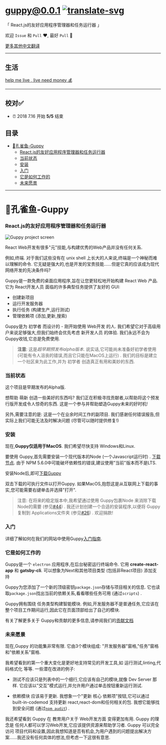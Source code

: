 # [guppy@0.0.1][commit]  [![translate-svg]][translate-list]

[translate-svg]: http://llever.com/translate.svg
[translate-list]: https://github.com/chinanf-boy/chinese-translate-list
    
「 React.js的友好应用程序管理器和任务运行器 」

[commit]: https://github.com/joshwcomeau/guppy/tree/73a9f68702d44fe03dad118bd1b112f1998ef454

欢迎 `Issue` 和 `Pull` ❤️, 最好 `Pull` 👏

[更多其他中文翻译](https://github.com/chinanf-boy/chinese-translate-list)

---

## 生活

[help me live , live need money 💰](https://github.com/chinanf-boy/live-need-money)

---


## 校对✅

- ⏰ 2018 7.16 开始 **5/5** 结束

## 目录

<!-- START doctoc generated TOC please keep comment here to allow auto update -->
<!-- DON'T EDIT THIS SECTION, INSTEAD RE-RUN doctoc TO UPDATE -->


- [🐠孔雀鱼-Guppy](#%E5%AD%94%E9%9B%80%E9%B1%BC-guppy)
    - [React.js的友好应用程序管理器和任务运行器](#reactjs%E7%9A%84%E5%8F%8B%E5%A5%BD%E5%BA%94%E7%94%A8%E7%A8%8B%E5%BA%8F%E7%AE%A1%E7%90%86%E5%99%A8%E5%92%8C%E4%BB%BB%E5%8A%A1%E8%BF%90%E8%A1%8C%E5%99%A8)
    - [当前状态](#%E5%BD%93%E5%89%8D%E7%8A%B6%E6%80%81)
    - [安装](#%E5%AE%89%E8%A3%85)
    - [入门](#%E5%85%A5%E9%97%A8)
    - [它是如何工作的](#%E5%AE%83%E6%98%AF%E5%A6%82%E4%BD%95%E5%B7%A5%E4%BD%9C%E7%9A%84)
    - [未来愿景](#%E6%9C%AA%E6%9D%A5%E6%84%BF%E6%99%AF)

<!-- END doctoc generated TOC please keep comment here to allow auto update -->

---

# 🐠孔雀鱼-Guppy

### React.js的友好应用程序管理器和任务运行器

![Guppy project screen](https://github.com/joshwcomeau/guppy/raw/master/docs/images/main-image.png)

React Web开发有很多"元"技能,与构建优秀的Web产品并没有任何关系. 

例如,终端. 对于我们这些没有在 unix shell 上长大的人来说,终端是一个神秘而难以理解的命令. 它无疑是强大的,也是开发的宝贵技能......但是它真的应该成为现代网络开发的先决条件吗?

Guppy是一款免费的桌面应用程序,旨在让您更轻松地开始构建 React Web 产品. 它为 React开发人员 面临的许多典型任务提供了友好的 GUI: 

-   创建新项目
-   运行开发服务器
-   执行任务 (构建生产,运行测试) 
-   管理依赖项 (添加,更新,搜索) 

Guppy是为 初学者 而设计的 - 刚开始使用 Web开发 的人. 我们希望它对于高级用户来说足够强大,但我们始终会优先考虑 新开发人员 的体验. 我们永远不会为Guppy收钱,它总是免费使用. 

> **注意**:  这是*超早期预发布alpha版本*. 说实话,它可能尚未准备好初学者使用 (可能有令人沮丧的错误,而且它只能在MacOS上运行) . 我们的目标是建立一个社区来为此工作,并为 初学者 创造真正有用和美妙的东西. 

### 当前状态

这个项目是早期发布的Alpha版. 

想帮助 萌新 创造一些美好的东西吗? 我们正在积极寻找贡献者,以帮助将这个预发行版开发成令人惊奇的东西. 这是一个参与并帮助塑造Guppy未来的好时机!

另外,需要注意的是: 这是一个在业余时间工作的副项目. 我们感谢任何错误报告,但实际上我们可能无法及时解决问题 (尽管可以随时提供修复!) 

### 安装

现在,**Guppy仅适用于MacOS**. 我们希望尽快支持 Windows和Linux. 

要使用 Guppy,首先需要安装一个现代版本的Node (一个Javascript运行时) . [下载节点](https://nodejs.org/en/download/current/). 由于 NPM 5.6.0中可能破坏依赖性的错误,建议使用"当前"版本而不是LTS. 

安装Node后,即可[下载Guppy](https://github.com/joshwcomeau/guppy/releases/download/v0.0.1/Guppy-MacOS.zip)

双击下载的可执行文件以打开Guppy. 如果MacOS,抱怨这是从互联网上下载的事实,您可能需要右键单击并选择"打开". 

> 注意: 在将来的稳定版本中,我希望通过使用 Guppy包裹Node 来消除下载Node的需要 (参见[#44](https://github.com/joshwcomeau/guppy/issues/44)) . 我还计划创建一个合适的安装程序,以便将 Guppy 复制到 Applications文件夹 (参见[#26](https://github.com/joshwcomeau/guppy/issues/26)) . 欢迎捐款!

### 入门

详细了解如何在我们的网站中使用Guppy[入门指南](./docs/getting-started.md). 

### 它是如何工作的

Guppy是一个 `electron` 应用程序,在后台秘密运行终端命令. 它用 **create-react-app** 和 **gatsby-cli**. 可以想象为Next和其他项目类型 (包括非React项目) 添加支持

Guppy为您添加了一个新的顶级密钥`package.json`存储与项目相关的信息. 它也读取`package.json`找出当前的依赖关系,看看哪些任务可用 (通过`scripts`) . 

Guppy拥有围绕 任务类型构建智能模块. 例如,开发服务器不是普通任务,它应该在整个项目工作期间运行,因此它在页面顶部给出了自己的模块. 

有关了解更多关于  Guppy和贡献的更多信息,请参阅我们的[贡献文档](CONTRIBUTING.md)

### 未来愿景

现在,Guppy 的功能集非常有限. 它由3个模块组成: "开发服务器"窗格,"任务"窗格和"依赖关系"窗格. 

我希望看到的第一个重大变化是更好地支持常见的开发工具,如 运行测试,linting,代码格式化 等等. 一些潜在改进的例子: 

-   测试不应该只是列表中的一个细行,它应该有自己的模块,就像 Dev Server 那样. 它应该以"交互"模式运行,并允许用户通过单击按钮重新运行测试. 

-   依赖模块 应该易于更新. 我想象一个"更新 核心 依赖项"按钮,它可以通过 built-in-codemod 支持更新 react,react-dom和任何相关的包. 我想它能够找到安全问题 (通过[`npm audit`](https://docs.npmjs.com/getting-started/running-a-security-audit)) . 

我还希望看到 Guppy 在 教育用户关于 Web开发方面 变得更加有用. Guppy 的理念是 任何人都可以学习Web开发,它应该提供资源来帮助学习者. Guppy 可以完全访问 项目代码和设置,因此我想知道是否有机会,为用户遇到的问题提出解决方案......我还没有任何具体的想法,但考虑一下这很有意思. 
